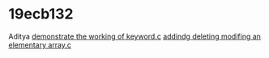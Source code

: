 # 19ecb132
Aditya
[demonstrate the working of keyword.c](https://github.com/100Adity/19ecb132/blob/main/To%20demonstrate%20the%20working%20of%20keyword%20long.c)
[addindg deleting modifing an elementary array.c](https://github.com/100Adity/19ecb132/blob/main/adding%2Cdeleting%2Cmodifinganelementinanarray.c)
